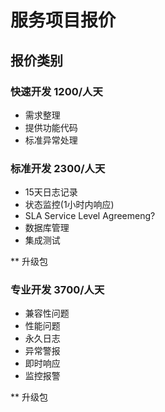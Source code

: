 # 服务项目报价

## 报价类别

### 快速开发  1200/人天
  * 需求整理
  * 提供功能代码
  * 标准异常处理

### 标准开发  2300/人天
  * 15天日志记录
  * 状态监控(1小时内响应)
  * SLA Service Level Agreemeng? 
  * 数据库管理
  * 集成测试
  
  ** 升级包

### 专业开发  3700/人天
  * 兼容性问题
  * 性能问题
  * 永久日志
  * 异常警报
  * 即时响应
  * 监控报警
  
  ** 升级包
